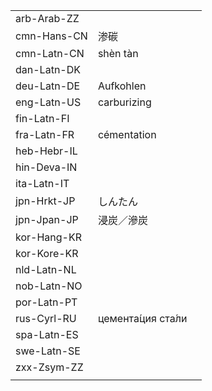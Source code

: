 | | | |
|-|-|-|
| arb-Arab-ZZ |  |  |
| cmn-Hans-CN | 渗碳 |  |
| cmn-Latn-CN | shèn tàn |  |
| dan-Latn-DK |  |  |
| deu-Latn-DE | Aufkohlen |  |
| eng-Latn-US | carburizing |  |
| fin-Latn-FI |  |  |
| fra-Latn-FR | cémentation |  |
| heb-Hebr-IL |  |  |
| hin-Deva-IN |  |  |
| ita-Latn-IT |  |  |
| jpn-Hrkt-JP | しんたん |  |
| jpn-Jpan-JP | 浸炭／滲炭 |  |
| kor-Hang-KR |  |  |
| kor-Kore-KR |  |  |
| nld-Latn-NL |  |  |
| nob-Latn-NO |  |  |
| por-Latn-PT |  |  |
| rus-Cyrl-RU | цемента́ция ста́ли |  |
| spa-Latn-ES |  |  |
| swe-Latn-SE |  |  |
| zxx-Zsym-ZZ |  |  |
|  |  |  |

